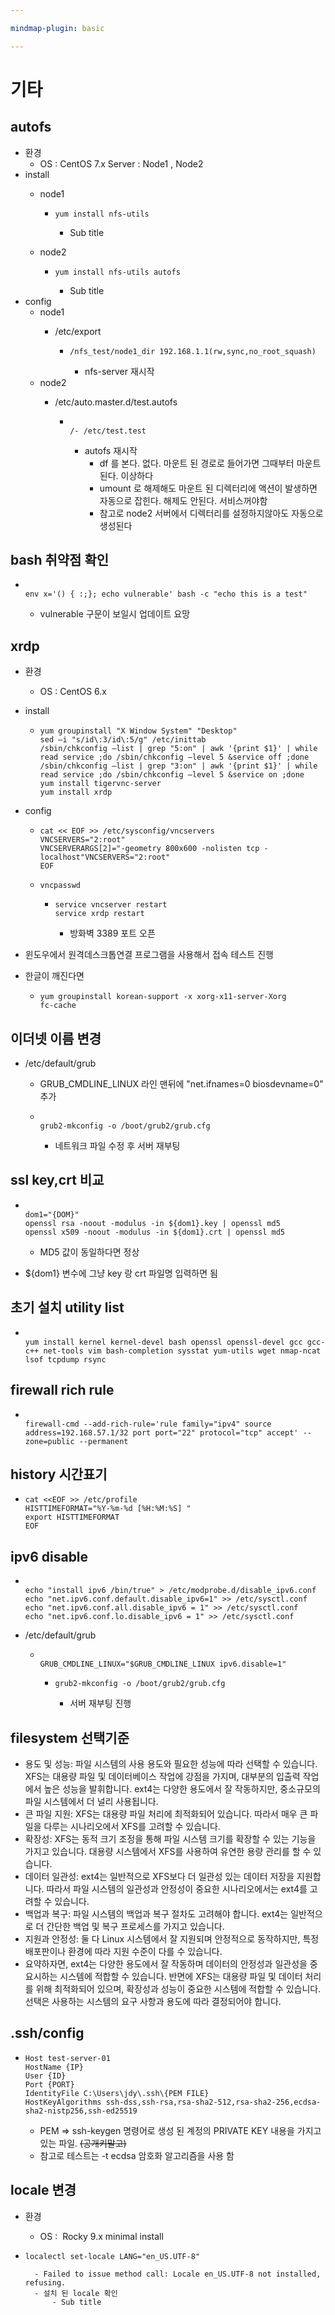 ```yaml
---

mindmap-plugin: basic

---
```


# 기타

## autofs
- 환경
	- OS : CentOS 7.x
	Server : Node1 , Node2
- install
	- node1

		-
		  ```
		  yum install nfs-utils
		  ```

			- Sub title
	- node2

		-
		  ```
		  yum install nfs-utils autofs
		  ```

			- Sub title
- config
	- node1
		- /etc/export

			-
			  ```
			  /nfs_test/node1_dir 192.168.1.1(rw,sync,no_root_squash)
			  ```

				- nfs-server 재시작
	- node2
		- /etc/auto.master.d/test.autofs

			-
			  ```
			  
			  /- /etc/test.test
			  ```

				- autofs 재시작
					- df 를 본다. 없다. 마운트 된 경로로 들어가면 그때부터 마운트된다. 이상하다
					- umount 로 해제해도 마운트 된 디렉터리에 액션이 발생하면 자동으로 잡힌다. 해제도 안된다. 서비스꺼야함
					- 참고로 node2 서버에서 디렉터리를 설정하지않아도 자동으로 생성된다

## bash 취약점 확인

-
  ```
  
  env x='() { :;}; echo vulnerable' bash -c "echo this is a test"
  ```

	- vulnerable 구문이 보일시 업데이트 요망

## xrdp
- 환경
	- OS : CentOS 6.x
- install

	-
	  ```
	  yum groupinstall "X Window System" "Desktop"
	  sed –i "s/id\:3/id\:5/g" /etc/inittab
	  /sbin/chkconfig —list | grep "5:on" | awk '{print $1}' | while read service ;do /sbin/chkconfig —level 5 &service off ;done
	  /sbin/chkconfig —list | grep "3:on" | awk '{print $1}' | while read service ;do /sbin/chkconfig —level 5 &service on ;done
	  yum install tigervnc-server
	  yum install xrdp
	  ```

- config

	-
	  ```
	  cat << EOF >> /etc/sysconfig/vncservers
	  VNCSERVERS="2:root"
	  VNCSERVERARGS[2]="-geometry 800x600 -nolisten tcp -localhost"VNCSERVERS="2:root"
	  EOF
	  ```


	-
	  ```
	  vncpasswd
	  ```


		-
		  ```
		  service vncserver restart
		  service xrdp restart
		  ```

			- 방화벽 3389 포트 오픈
- 윈도우에서 원격데스크톱연결 프로그램을 사용해서 접속 테스트 진행
- 한글이 깨진다면

	-
	  ```
	  yum groupinstall korean-support -x xorg-x11-server-Xorg
	  fc-cache
	  ```


## 이더넷 이름 변경
- /etc/default/grub
	- GRUB_CMDLINE_LINUX 라인 맨뒤에 "net.ifnames=0 biosdevname=0" 추가

	-
	  ```
	  
	  grub2-mkconfig -o /boot/grub2/grub.cfg
	  ```

		- 네트워크 파일 수정 후 서버 재부팅

## ssl key,crt 비교

-
  ```
  
  dom1="{DOM}"
  openssl rsa -noout -modulus -in ${dom1}.key | openssl md5
  openssl x509 -noout -modulus -in ${dom1}.crt | openssl md5
  ```

	- MD5 값이 동일하다면 정상
- ${dom1} 변수에 그냥 key 랑 crt 파일명 입력하면 됨

## 초기 설치 utility list

-
  ```
  
  yum install kernel kernel-devel bash openssl openssl-devel gcc gcc-c++ net-tools vim bash-completion sysstat yum-utils wget nmap-ncat lsof tcpdump rsync
  ```


## firewall rich rule

-
  ```
  
  firewall-cmd --add-rich-rule='rule family="ipv4" source address=192.168.57.1/32 port port="22" protocol="tcp" accept' --zone=public --permanent
  ```


## history 시간표기

-
  ```
  cat <<EOF >> /etc/profile
  HISTTIMEFORMAT="%Y-%m-%d [%H:%M:%S] "
  export HISTTIMEFORMAT
  EOF
  ```


## ipv6 disable

-
  ```
  
  echo "install ipv6 /bin/true" > /etc/modprobe.d/disable_ipv6.conf
  echo "net.ipv6.conf.default.disable_ipv6=1" >> /etc/sysctl.conf
  echo "net.ipv6.conf.all.disable_ipv6 = 1" >> /etc/sysctl.conf
  echo "net.ipv6.conf.lo.disable_ipv6 = 1" >> /etc/sysctl.conf
  ```

- /etc/default/grub

	-
	  ```
	  
	  GRUB_CMDLINE_LINUX="$GRUB_CMDLINE_LINUX ipv6.disable=1"
	  ```


		-
		  ```
		  grub2-mkconfig -o /boot/grub2/grub.cfg
		  ```

			- 서버 재부팅 진행

## filesystem 선택기준
- 용도 및 성능: 파일 시스템의 사용 용도와 필요한 성능에 따라 선택할 수 있습니다. XFS는 대용량 파일 및 데이터베이스 작업에 강점을 가지며, 대부분의 입출력 작업에서 높은 성능을 발휘합니다. ext4는 다양한 용도에서 잘 작동하지만, 중소규모의 파일 시스템에서 더 널리 사용됩니다.
- 큰 파일 지원: XFS는 대용량 파일 처리에 최적화되어 있습니다. 따라서 매우 큰 파일을 다루는 시나리오에서 XFS를 고려할 수 있습니다.
- 확장성: XFS는 동적 크기 조정을 통해 파일 시스템 크기를 확장할 수 있는 기능을 가지고 있습니다. 대용량 시스템에서 XFS를 사용하여 유연한 용량 관리를 할 수 있습니다.
- 데이터 일관성: ext4는 일반적으로 XFS보다 더 일관성 있는 데이터 저장을 지원합니다. 따라서 파일 시스템의 일관성과 안정성이 중요한 시나리오에서는 ext4를 고려할 수 있습니다.
- 백업과 복구: 파일 시스템의 백업과 복구 절차도 고려해야 합니다. ext4는 일반적으로 더 간단한 백업 및 복구 프로세스를 가지고 있습니다.
- 지원과 안정성: 둘 다 Linux 시스템에서 잘 지원되며 안정적으로 동작하지만, 특정 배포판이나 환경에 따라 지원 수준이 다를 수 있습니다.
- 요약하자면, ext4는 다양한 용도에서 잘 작동하며 데이터의 안정성과 일관성을 중요시하는 시스템에 적합할 수 있습니다. 반면에 XFS는 대용량 파일 및 데이터 처리를 위해 최적화되어 있으며, 확장성과 성능이 중요한 시스템에 적합할 수 있습니다. 선택은 사용하는 시스템의 요구 사항과 용도에 따라 결정되어야 합니다.

## .ssh/config

-
  ```
  Host test-server-01
  HostName {IP}
  User {ID}
  Port {PORT}
  IdentityFile C:\Users\jdy\.ssh\{PEM FILE}
  HostKeyAlgorithms ssh-dss,ssh-rsa,rsa-sha2-512,rsa-sha2-256,ecdsa-sha2-nistp256,ssh-ed25519
  ```

	- PEM => ssh-keygen 명령어로 생성 된 계정의 PRIVATE KEY 내용을 가지고 있는 파일. ~~(공개키말고)~~
	- 참고로 테스트는 -t ecdsa 암호화 알고리즘을 사용 함

## locale 변경
- 환경
	- OS :  Rocky 9.x
	minimal install

-
  ```
  localectl set-locale LANG="en_US.UTF-8"

	- Failed to issue method call: Locale en_US.UTF-8 not installed, refusing.
	- 설치 된 locale 확인
		- Sub title